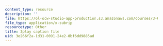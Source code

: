 ```yaml
---
content_type: resource
description: ''
file: https://ol-ocw-studio-app-production.s3.amazonaws.com/courses/3-091sc-introduction-to-solid-state-chemistry-fall-2010/3e266f2a1d31009124e20bf6dd9885ad_CA7I2GLpgdo.srt
file_type: application/x-subrip
resourcetype: Other
title: 3play caption file
uid: 3e266f2a-1d31-0091-24e2-0bf6dd9885ad
---
```

